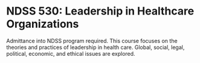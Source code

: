 # NDSS 530: Leadership in Healthcare Organizations

Admittance into NDSS program required. This course focuses on the theories and practices of leadership in health care. Global, social, legal, political, economic, and ethical issues are explored.